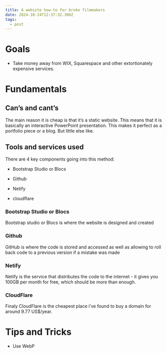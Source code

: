 ```yaml
---
title: A website how-to for broke filmmakers
date: 2024-10-24T12:37:32.306Z
tags:
  - post
---
```

# Goals

- T﻿ake money away from WIX, Squarespace and other extortionately expensive services.

# Fundamentals

## Can’s and cant’s

The main reason it is cheap is that it’s a static website. This means that it is basically an interactive PowerPoint presentation. This makes it perfect as a portfolio piece or a blog. But little else like.

## Tools and services used

There are 4 key components going into this method:

- Bootstrap Studio or Blocs

- Github

- Netify

- cloudflare

### Bootstrap Studio or Blocs

Bootstrap studio or Blocs is where the website is designed and created

### Github

GitHub is where the code is stored and accessed as well as allowing to roll back code to a previous version if a mistake was made

### Netify

Netify is the service that distributes the code to the internet - it gives you 100GB per month for free, which should be more than enough.

### CloudFlare

Finaly CloudFlare is the cheapest place i’ve found to buy a domain for around 9.77 US$/year.

# Tips and Tricks

- Use WebP